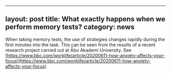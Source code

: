  ---
layout: post
title: What exactly happens when we perform memory tests?
category: news
---
 When taking memory tests, the use of strategies changes rapidly during the first minutes into the task. This can be seen from the results of a recent research project carried out at Åbo Akademi University. See [https://www.bbc.com/worklife/article/20200611-how-anxiety-affects-your-focus](https://www.bbc.com/worklife/article/20200611-how-anxiety-affects-your-focus)
